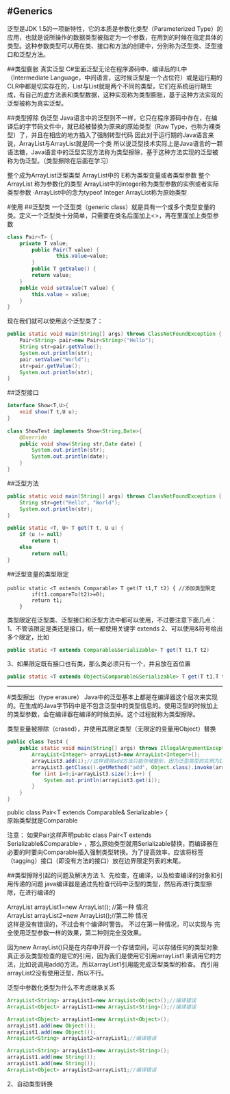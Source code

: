 #Generics
---
泛型是JDK 1.5的一项新特性，它的本质是参数化类型（Parameterized Type）的应用，也就是说所操作的数据类型被指定为一个参数，在用到的时候在指定具体的类型。这种参数类型可以用在类、接口和方法的创建中，分别称为泛型类、泛型接口和泛型方法。

##类型膨胀 真实泛型 
C#里面泛型无论在程序源码中、编译后的IL中（Intermediate Language，中间语言，这时候泛型是一个占位符）或是运行期的CLR中都是切实存在的，List<int>与List<String>就是两个不同的类型，它们在系统运行期生成，有自己的虚方法表和类型数据，这种实现称为类型膨胀，基于这种方法实现的泛型被称为真实泛型。

##类型擦除 伪泛型
Java语言中的泛型则不一样，它只在程序源码中存在，在编译后的字节码文件中，就已经被替换为原来的原始类型（Raw Type，也称为裸类型）了，并且在相应的地方插入了强制转型代码
因此对于运行期的Java语言来说，ArrayList<int>与ArrayList<String>就是同一个类
所以说泛型技术实际上是Java语言的一颗语法糖，Java语言中的泛型实现方法称为类型擦除，基于这种方法实现的泛型被称为伪泛型。（类型擦除在后面在学习）


整个成为ArrayList<E>泛型类型
ArrayList<E>中的 E称为类型变量或者类型参数
整个ArrayList<Integer> 称为参数化的类型
ArrayList<Integer>中的integer称为类型参数的实例或者实际类型参数
·ArrayList<Integer>中的<Integer>念为typeof   Integer
ArrayList称为原始类型


#使用
##泛型类
一个泛型类（generic class）就是具有一个或多个类型变量的类。定义一个泛型类十分简单，只需要在类名后面加上<>，再在里面加上类型参数
```java
class Pair<T> {  
    private T value;  
        public Pair(T value) {  
                this.value=value;  
        }  
        public T getValue() {  
        return value;  
    }  
    public void setValue(T value) {  
        this.value = value;  
    }  
}
```
现在我们就可以使用这个泛型类了：
```java
public static void main(String[] args) throws ClassNotFoundException {  
    Pair<String> pair=new Pair<String>("Hello");  
    String str=pair.getValue();  
    System.out.println(str);  
    pair.setValue("World");  
    str=pair.getValue();  
    System.out.println(str);  
}
```
##泛型接口
```java
interface Show<T,U>{  
    void show(T t,U u);  
}  
  
class ShowTest implements Show<String,Date>{  
    @Override  
    public void show(String str,Date date) {  
        System.out.println(str);  
        System.out.println(date);  
    }  
}  

```

##泛型方法
```java
public static void main(String[] args) throws ClassNotFoundException {  
    String str=get("Hello", "World");  
    System.out.println(str);  
}  
  
public static <T, U> T get(T t, U u) {  
    if (u != null)  
        return t;  
    else  
        return null;  
}  
```

##泛型变量的类型限定
```
public static <T extends Comparable> T get(T t1,T t2) { //添加类型限定  
        if(t1.compareTo(t2)>=0);  
        return t1;  
    }  
```

类型限定在泛型类、泛型接口和泛型方法中都可以使用，不过要注意下面几点：
1、不管该限定是类还是接口，统一都使用关键字 extends
2、可以使用&符号给出多个限定，比如
```java
public static <T extends Comparable&Serializable> T get(T t1,T t2)  
```
3、如果限定既有接口也有类，那么类必须只有一个，并且放在首位置
```java
public static <T extends Object&Comparable&Serializable> T get(T t1,T t2)  
```

---
#类型擦出（type erasure）
Java中的泛型基本上都是在编译器这个层次来实现的。在生成的Java字节码中是不包含泛型中的类型信息的。使用泛型的时候加上的类型参数，会在编译器在编译的时候去掉。这个过程就称为类型擦除。

类型变量被擦除（crased），并使用其限定类型（无限定的变量用Object）替换

```java
public class Test4 {  
    public static void main(String[] args) throws IllegalArgumentException, SecurityException, IllegalAccessException, InvocationTargetException, NoSuchMethodException {  
        ArrayList<Integer> arrayList3=new ArrayList<Integer>();  
        arrayList3.add(1);//这样调用add方法只能存储整形，因为泛型类型的实例为Integer  
        arrayList3.getClass().getMethod("add", Object.class).invoke(arrayList3, "asd");//通过反射可以添加string类型
        for (int i=0;i<arrayList3.size();i++) {  
            System.out.println(arrayList3.get(i));  
        }  
    }  
}
```


public class Pair<T extends Comparable& Serializable> {  
原始类型就是Comparable

注意：
如果Pair这样声明public class Pair<T extends Serializable&Comparable> ，那么原始类型就用Serializable替换，而编译器在必要的时要向Comparable插入强制类型转换。为了提高效率，应该将标签（tagging）接口（即没有方法的接口）放在边界限定列表的末尾。


##类型擦除引起的问题及解决方法
1、先检查，在编译，以及检查编译的对象和引用传递的问题
java编译器是通过先检查代码中泛型的类型，然后再进行类型擦除，在进行编译的

ArrayList<String> arrayList1=new ArrayList(); //第一种 情况  
ArrayList arrayList2=new ArrayList<String>();//第二种 情况  
这样是没有错误的，不过会有个编译时警告。
不过在第一种情况，可以实现与 完全使用泛型参数一样的效果，第二种则完全没效果。

因为new ArrayList()只是在内存中开辟一个存储空间，可以存储任何的类型对象
真正涉及类型检查的是它的引用，因为我们是使用它引用arrayList1 来调用它的方法，比如说调用add()方法。所以arrayList1引用能完成泛型类型的检查。
而引用arrayList2没有使用泛型，所以不行。

泛型中参数化类型为什么不考虑继承关系
```java
ArrayList<String> arrayList1=new ArrayList<Object>();//编译错误  
ArrayList<Object> arrayList1=new ArrayList<String>();//编译错误  

ArrayList<Object> arrayList1=new ArrayList<Object>();  
arrayList1.add(new Object());  
arrayList1.add(new Object());  
ArrayList<String> arrayList2=arrayList1;//编译错误  

ArrayList<String> arrayList1=new ArrayList<String>();  
arrayList1.add(new String());  
arrayList1.add(new String());  
ArrayList<Object> arrayList2=arrayList1;//编译错误  
```

2、自动类型转换





